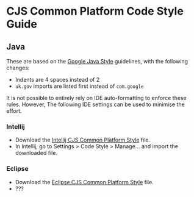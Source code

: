 # CJS Common Platform Code Style Guide

## Java

These are based on the [Google Java Style](http://google.github.io/styleguide/javaguide.html)
guidelines, with the following changes:

* Indents are 4 spaces instead of 2
* `uk.gov` imports are listed first instead of `com.google`

It is not possible to entirely rely on IDE auto-formatting to enforce these rules. However, The following IDE settings can be
used to minimise the effort.

### Intellij

* Download the [Intellij CJS Common Platform Style](https://github.com/CJSCommonPlatform/styleguide/raw/master/intellij-java-cjs-style.xml) file.
* In Intellij, go to Settings > Code Style > Manage... and import the downloaded file.

### Eclipse

* Download the [Eclipse CJS Common Platform Style](https://github.com/CJSCommonPlatform/styleguide/raw/master/eclipse-java-cjs-style.xml) file.
* ???
